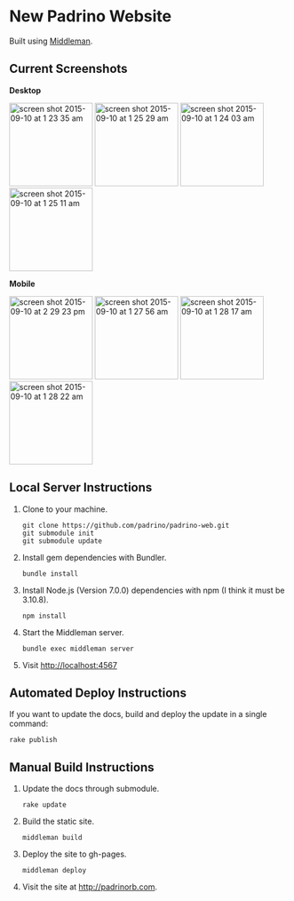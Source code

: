 # New Padrino Website

Built using [Middleman](https://github.com/middleman/middleman).

## Current Screenshots

**Desktop**

<img width="150" alt="screen shot 2015-09-10 at 1 23 35 am" src="https://cloud.githubusercontent.com/assets/8601064/9787033/a7257958-575a-11e5-86c5-e5c5995bd4fb.png"> <img width="150" alt="screen shot 2015-09-10 at 1 25 29 am" src="https://cloud.githubusercontent.com/assets/8601064/9787053/e1fb3f86-575a-11e5-8d2a-6d6c573bcdc0.png"> <img width="150" alt="screen shot 2015-09-10 at 1 24 03 am" src="https://cloud.githubusercontent.com/assets/8601064/9787042/c1e66ca2-575a-11e5-9277-a486dac40ce9.png"> <img width="150" alt="screen shot 2015-09-10 at 1 25 11 am" src="https://cloud.githubusercontent.com/assets/8601064/9787057/f9fcb218-575a-11e5-83d5-eeced6e8745f.png">

**Mobile**

<img width="150" alt="screen shot 2015-09-10 at 2 29 23 pm" src="https://cloud.githubusercontent.com/assets/8601064/9804340/5b745ca4-57c8-11e5-8f24-886e40e22621.png"> <img width="150" alt="screen shot 2015-09-10 at 1 27 56 am" src="https://cloud.githubusercontent.com/assets/8601064/9787091/3fd182d2-575b-11e5-9e4a-2276d139ea5d.png"> <img width="150" alt="screen shot 2015-09-10 at 1 28 17 am" src="https://cloud.githubusercontent.com/assets/8601064/9787089/3fa6eaae-575b-11e5-9563-16247e686767.png"> <img width="150" alt="screen shot 2015-09-10 at 1 28 22 am" src="https://cloud.githubusercontent.com/assets/8601064/9787090/3fd13980-575b-11e5-9897-6f75310d6dfb.png">

## Local Server Instructions


1. Clone to your machine.

   ```shell
   git clone https://github.com/padrino/padrino-web.git
   git submodule init
   git submodule update
   ```

2. Install gem dependencies with Bundler.

   ```shell
   bundle install
   ```

3. Install Node.js (Version 7.0.0) dependencies with npm (I think it must be 3.10.8).

   ```shell
   npm install
   ```

4. Start the Middleman server.

   ```shell
   bundle exec middleman server
   ```

5. Visit <http://localhost:4567>

## Automated Deploy Instructions

If you want to update the docs, build and deploy the update in a single command:

```shell
rake publish
```

## Manual Build Instructions

1. Update the docs through submodule.

   ```shell
   rake update
   ```

2. Build the static site.

   ```shell
   middleman build
   ```

3. Deploy the site to gh-pages.

   ```shell
   middleman deploy
   ```

4. Visit the site at <http://padrinorb.com>.
